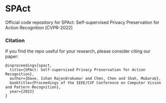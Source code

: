 # SPAct
Official code repository for SPAct: Self-supervised Privacy Preservation for Action Recognition [CVPR-2022]

### Citation

If you find the repo useful for your research, please consider citing our paper: 
```
@inproceedings{spact,
  title={SPAct: Self-supervised Privacy Preservation for Action Recognition},
  author={Dave, Ishan Rajendrakumar and Chen, Chen and Shah, Mubarak},
  booktitle={Proceedings of the IEEE/CVF Conference on Computer Vision and Pattern Recognition},
  year={2022}
}
